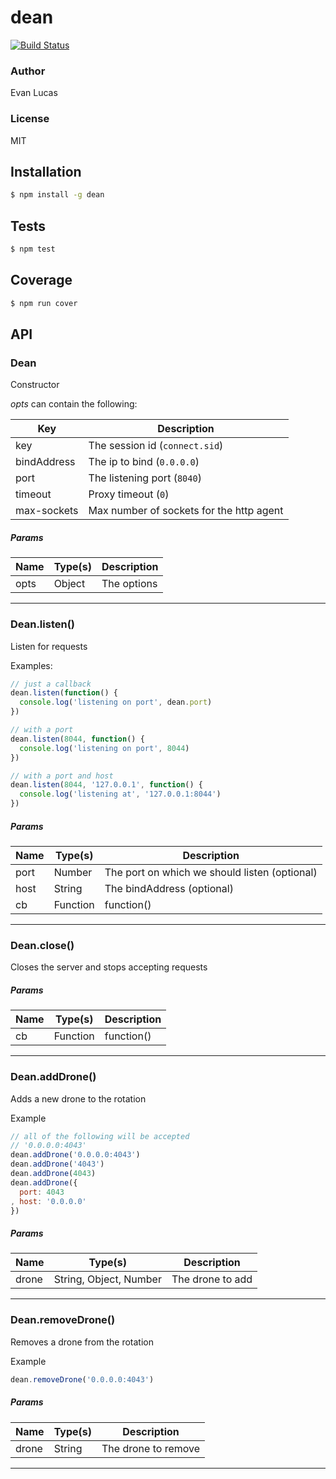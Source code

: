 # dean
[![Build Status](https://circleci.com/gh/GAWMiners/dean.png?circle-token=ca1a2feb220cc3f7e4cf02228ca08f87b102cc83)](https://circleci.com/gh/GAWMiners/dean)

### Author
Evan Lucas

### License
MIT

## Installation
```bash
$ npm install -g dean
```

## Tests
```bash
$ npm test
```

## Coverage
```bash
$ npm run cover
```

## API

### Dean

Constructor

_opts_ can contain the following:

| Key | Description |
| --- | ----- |
| key | The session id (`connect.sid`) |
| bindAddress | The ip to bind (`0.0.0.0`) |
| port | The listening port (`8040`) |
| timeout | Proxy timeout (`0`) |
| max-sockets | Max number of sockets for the http agent |

##### Params
| Name | Type(s) | Description |
| ---- | ------- | ----------- |
| opts | Object | The options |


***

### Dean.listen()

Listen for requests

Examples:

```js
// just a callback
dean.listen(function() {
  console.log('listening on port', dean.port)
})

// with a port
dean.listen(8044, function() {
  console.log('listening on port', 8044)
})

// with a port and host
dean.listen(8044, '127.0.0.1', function() {
  console.log('listening at', '127.0.0.1:8044')
})
```

##### Params
| Name | Type(s) | Description |
| ---- | ------- | ----------- |
| port | Number | The port on which we should listen (optional) |
| host | String | The bindAddress (optional) |
| cb | Function | function() |


***

### Dean.close()

Closes the server and stops accepting requests

##### Params
| Name | Type(s) | Description |
| ---- | ------- | ----------- |
| cb | Function | function() |


***

### Dean.addDrone()

Adds a new drone to the rotation

Example

```js
// all of the following will be accepted
// '0.0.0.0:4043'
dean.addDrone('0.0.0.0:4043')
dean.addDrone('4043')
dean.addDrone(4043)
dean.addDrone({
  port: 4043
, host: '0.0.0.0'
})
```

##### Params
| Name | Type(s) | Description |
| ---- | ------- | ----------- |
| drone | String, Object, Number | The drone to add |


***

### Dean.removeDrone()

Removes a drone from the rotation

Example

```js
dean.removeDrone('0.0.0.0:4043')
```

##### Params
| Name | Type(s) | Description |
| ---- | ------- | ----------- |
| drone | String | The drone to remove |


***
